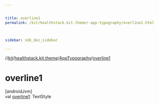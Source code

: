 ```yaml
---


title: overline1
permalink: /kit/healthstack.kit.theme/-app-typography/overline1.html



sidebar: sdk_doc_sidebar

---
```



//[kit](/kit.html)/[healthstack.kit.theme](../index.html)/[AppTypography](index.html)/[overline1](overline1.html)



# overline1



[androidJvm]\
val [overline1](overline1.html): TextStyle






